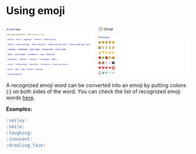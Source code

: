 # Using emoji

![](./images/emoji.png)

A recognized emoji word can be converted into an emoji by putting colons (:) on both sides of the word. You can check the list of recognized emoji words [here](https://github.com/markdown-it/markdown-it-emoji/blob/master/lib/data/light.json).

**Examples:**

```markdown
:smiley:
:smile:
:laughing:
:innocent:
:drooling_face:
```
